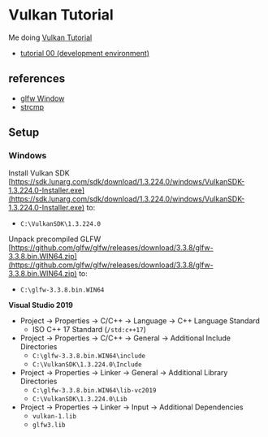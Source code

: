 # Vulkan Tutorial
Me doing [Vulkan Tutorial](https://vulkan-tutorial.com/)

- [tutorial 00 (development environment)](https://vulkan-tutorial.com/Development_environment)

## references
- [glfw Window](https://www.glfw.org/docs/3.3/window_guide.html#window_object)
- [strcmp](https://cplusplus.com/reference/cstring/strcmp/)

## Setup
### Windows
Install Vulkan SDK [https://sdk.lunarg.com/sdk/download/1.3.224.0/windows/VulkanSDK-1.3.224.0-Installer.exe](https://sdk.lunarg.com/sdk/download/1.3.224.0/windows/VulkanSDK-1.3.224.0-Installer.exe) to:
- `C:\VulkanSDK\1.3.224.0`

Unpack precompiled GLFW [https://github.com/glfw/glfw/releases/download/3.3.8/glfw-3.3.8.bin.WIN64.zip](https://github.com/glfw/glfw/releases/download/3.3.8/glfw-3.3.8.bin.WIN64.zip) to:
- `C:\glfw-3.3.8.bin.WIN64`

**Visual Studio 2019**
- Project -> Properties -> C/C++ -> Language -> C++ Language Standard
  * ISO C++ 17 Standard (`/std:c++17`)
- Project -> Properties -> C/C++ -> General -> Additional Include Directories
  * `C:\glfw-3.3.8.bin.WIN64\include`
  * `C:\VulkanSDK\1.3.224.0\Include`
- Project -> Properties -> Linker -> General -> Additional Library Directories
  * `C:\glfw-3.3.8.bin.WIN64\lib-vc2019`
  * `C:\VulkanSDK\1.3.224.0\Lib`
- Project -> Properties -> Linker -> Input -> Additional Dependencies
  * `vulkan-1.lib`
  * `glfw3.lib`